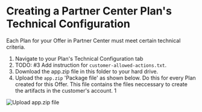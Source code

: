 # Creating a Partner Center Plan's Technical Configuration

Each Plan for your Offer in Partner Center must meet certain technical criteria.

1. Navigate to your Plan's Technical Configuration tab
1. TODO: #3 Add instruction for `customer-allowed-actions.txt`.
1. Download the app.zip file in this folder to your hard drive.
1. Upload the `app.zip` 'Package file' as shown below. Do this for every Plan created for this Offer. This file contains the files neccessary to create the artifacts in the customer's account.
1

![Upload app.zip file](.././docs/images/01.png "Upload ZIP file.")